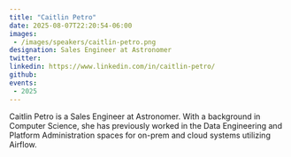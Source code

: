```yaml
---
title: "Caitlin Petro"
date: 2025-08-07T22:20:54-06:00
images: 
 - /images/speakers/caitlin-petro.png
designation: Sales Engineer at Astronomer
twitter: 
linkedin: https://www.linkedin.com/in/caitlin-petro/
github: 
events:
 - 2025
---
```


Caitlin Petro is a Sales Engineer at Astronomer. With a background in Computer Science, she has previously worked in the Data Engineering and Platform Administration spaces for on-prem and cloud systems utilizing Airflow.

